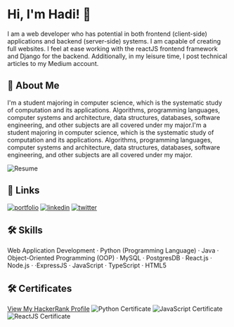 
# Hi, I'm Hadi! 👋
I am a web developer who has potential in both frontend (client-side) applications and backend (server-side) systems. I am capable of creating full websites. I feel at ease working with the reactJS frontend framework and Django for the backend. Additionally, in my leisure time, I post technical articles to my Medium account.


## 🚀 About Me
I'm a student majoring in computer science, which is the systematic study of computation and its applications. Algorithms, programming languages, computer systems and architecture, data structures, databases, software engineering, and other subjects are all covered under my major.I'm a student majoring in computer science, which is the systematic study of computation and its applications. Algorithms, programming languages, computer systems and architecture, data structures, databases, software engineering, and other subjects are all covered under my major.

![Resume](https://drive.google.com/file/d/19jjlQnv1MbGREY8Lq1prMXAXH1gNrCzC/view?usp=share_link)




## 🔗 Links
[![portfolio](https://img.shields.io/badge/my_portfolio-000?style=for-the-badge&logo=ko-fi&logoColor=white)](https://github.com/hadysoufan)
[![linkedin](https://img.shields.io/badge/linkedin-0A66C2?style=for-the-badge&logo=linkedin&logoColor=white)](https://www.linkedin.com/in/hadi-soufan-b6011919a/)
[![twitter](https://img.shields.io/badge/twitter-1DA1F2?style=for-the-badge&logo=twitter&logoColor=white)](https://twitter.com/hadis0ufan)






## 🛠 Skills
 Web Application Development
  · Python (Programming Language) · Java · Object-Oriented Programming (OOP) · MySQL · PostgresDB · React.js · Node.js · ·ExpressJS · JavaScript · TypeScript · HTML5 

## 🛠 Certificates

[View My HackerRank Profile](https://www.hackerrank.com/hady_A_soufan?hr_r=1)
![Python Certificate](https://drive.google.com/file/d/1hPq6wNAtYDfoGnCYfuKlrznnI0SxisYY/view?usp=sharing)
![JavaScript Certificate](https://drive.google.com/file/d/110cbcy2OMzV8_ATqPE49kQjmB5PpsIcd/view?usp=share_link)
![ReactJS Certificate](https://drive.google.com/file/d/1PejC3KpHln99GAlrmyxvves2TStcb1tu/view?usp=share_link)

